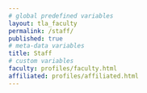 ```yaml
---
# global predefined variables
layout: tla_faculty
permalink: /staff/
published: true
# meta-data variables
title: Staff
# custom variables
faculty: profiles/faculty.html
affiliated: profiles/affiliated.html
---
```

